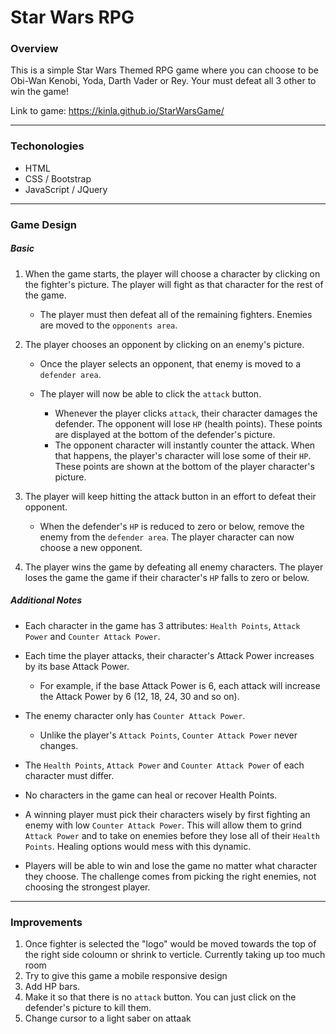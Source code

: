# Star Wars RPG
### Overview

This is a simple Star Wars Themed RPG game where you can choose to be Obi-Wan Kenobi, Yoda, Darth Vader or Rey. Your must defeat all 3 other to win the game!

Link to game: https://kinla.github.io/StarWarsGame/
- - -

### Techonologies
- HTML
- CSS / Bootstrap
- JavaScript / JQuery

- - -

### Game Design
##### Basic
1. When the game starts, the player will choose a character by clicking on the fighter's picture. The player will fight as that character for the rest of the game.

   * The player must then defeat all of the remaining fighters. Enemies are moved to the `opponents area`.

2. The player chooses an opponent by clicking on an enemy's picture.

   * Once the player selects an opponent, that enemy is moved to a `defender area`.

   * The player will now be able to click the `attack` button.
     * Whenever the player clicks `attack`, their character damages the defender. The opponent will lose `HP` (health points). These points are displayed at the bottom of the defender's picture. 
     * The opponent character will instantly counter the attack. When that happens, the player's character will lose some of their `HP`. These points are shown at the bottom of the player character's picture.

3. The player will keep hitting the attack button in an effort to defeat their opponent.

   * When the defender's `HP` is reduced to zero or below, remove the enemy from the `defender area`. The player character can now choose a new opponent.

4. The player wins the game by defeating all enemy characters. The player loses the game the game if their character's `HP` falls to zero or below.

##### Additional Notes

* Each character in the game has 3 attributes: `Health Points`, `Attack Power` and `Counter Attack Power`.

* Each time the player attacks, their character's Attack Power increases by its base Attack Power. 
  * For example, if the base Attack Power is 6, each attack will increase the Attack Power by 6 (12, 18, 24, 30 and so on).
  
* The enemy character only has `Counter Attack Power`. 
  * Unlike the player's `Attack Points`, `Counter Attack Power` never changes.

* The `Health Points`, `Attack Power` and `Counter Attack Power` of each character must differ.

* No characters in the game can heal or recover Health Points. 

* A winning player must pick their characters wisely by first fighting an enemy with low `Counter Attack Power`. This will allow them to grind `Attack Power` and to take on enemies before they lose all of their `Health Points`. Healing options would mess with this dynamic.

* Players will be able to win and lose the game no matter what character they choose. The challenge comes from picking the right enemies, not choosing the strongest player.

- - -

### Improvements

1. Once fighter is selected the "logo" would be moved towards the top of the right side coloumn or shrink to verticle. Currently taking up too much room
2. Try to give this game a mobile responsive design
3. Add HP bars.
4. Make it so that there is no `attack` button. You can just click on the defender's picture to kill them.
5. Change cursor to a light saber on attaak

